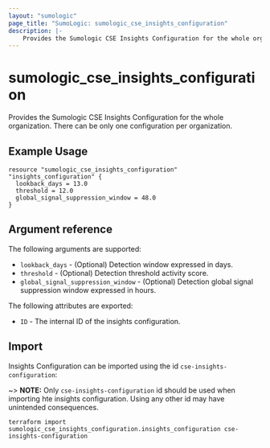 ```yaml
---
layout: "sumologic"
page_title: "SumoLogic: sumologic_cse_insights_configuration"
description: |-
    Provides the Sumologic CSE Insights Configuration for the whole organization. There can be only one configuration per organization.
---
```


# sumologic_cse_insights_configuration
Provides the Sumologic CSE Insights Configuration for the whole organization. There can be only one configuration per organization.

## Example Usage
```hcl
resource "sumologic_cse_insights_configuration" "insights_configuration" {
  lookback_days = 13.0
  threshold = 12.0
  global_signal_suppression_window = 48.0
}
```

## Argument reference

The following arguments are supported:

- `lookback_days` - (Optional) Detection window expressed in days.
- `threshold` - (Optional) Detection threshold activity score.
- `global_signal_suppression_window` - (Optional) Detection global signal suppression window expressed in hours.

The following attributes are exported:

- `ID` - The internal ID of the insights configuration.

## Import

Insights Configuration can be imported using the id `cse-insights-configuration`:

~> **NOTE:** Only `cse-insights-configuration` id should be used when importing hte insights configuration. Using any other id may have unintended consequences.

```hcl
terraform import sumologic_cse_insights_configuration.insights_configuration cse-insights-configuration
```
